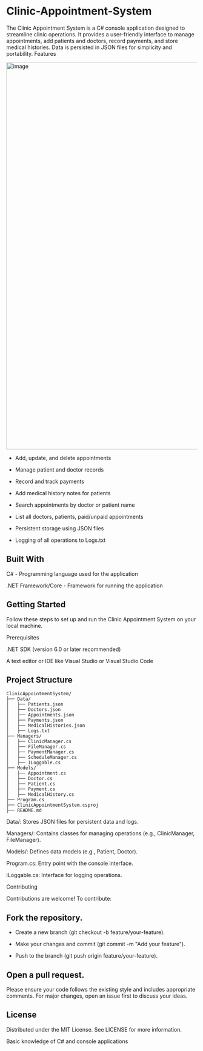 # Clinic-Appointment-System
The Clinic Appointment System is a C# console application designed to streamline clinic operations. It provides a user-friendly interface to manage appointments, add patients and doctors, record payments, and store medical histories. Data is persisted in JSON files for simplicity and portability.
Features

<img width="1918" height="1022" alt="image" src="https://github.com/user-attachments/assets/65e433bb-dc59-4225-894f-6c7dee70c8c4" />




- Add, update, and delete appointments



- Manage patient and doctor records



- Record and track payments



- Add medical history notes for patients



- Search appointments by doctor or patient name



- List all doctors, patients, paid/unpaid appointments



- Persistent storage using JSON files



- Logging of all operations to Logs.txt

## Built With





C# - Programming language used for the application



.NET Framework/Core - Framework for running the application




## Getting Started

Follow these steps to set up and run the Clinic Appointment System on your local machine.

Prerequisites





.NET SDK (version 6.0 or later recommended)



A text editor or IDE like Visual Studio or Visual Studio Code

## Project Structure
```
ClinicAppointmentSystem/
├── Data/
│   ├── Patients.json
│   ├── Doctors.json
│   ├── Appointments.json
│   ├── Payments.json
│   ├── MedicalHistories.json
│   ├── Logs.txt
├── Managers/
│   ├── ClinicManager.cs
│   ├── FileManager.cs
│   ├── PaymentManager.cs
│   ├── ScheduleManager.cs
│   ├── ILoggable.cs
├── Models/
│   ├── Appointment.cs
│   ├── Doctor.cs
│   ├── Patient.cs
│   ├── Payment.cs
│   ├── MedicalHistory.cs
├── Program.cs
├── ClinicAppointmentSystem.csproj
├── README.md
```

Data/: Stores JSON files for persistent data and logs.



Managers/: Contains classes for managing operations (e.g., ClinicManager, FileManager).



Models/: Defines data models (e.g., Patient, Doctor).



Program.cs: Entry point with the console interface.



ILoggable.cs: Interface for logging operations.

Contributing

Contributions are welcome! To contribute:





## Fork the repository.



- Create a new branch (git checkout -b feature/your-feature).



- Make your changes and commit (git commit -m "Add your feature").



- Push to the branch (git push origin feature/your-feature).



## Open a pull request.

Please ensure your code follows the existing style and includes appropriate comments. For major changes, open an issue first to discuss your ideas.

## License

Distributed under the MIT License. See LICENSE for more information.



Basic knowledge of C# and console applications
